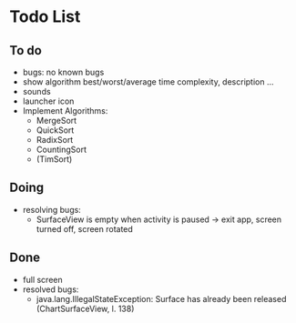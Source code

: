 # Todo List

## To do

+ bugs: no known bugs
+ show algorithm best/worst/average time complexity, description ...
+ sounds
+ launcher icon
+ Implement Algorithms:
  + MergeSort
  + QuickSort
  + RadixSort
  + CountingSort
  + (TimSort)

## Doing

+ resolving bugs:
  + SurfaceView is empty when activity is paused &rarr; exit app, screen
    turned off, screen rotated

## Done

+ full screen
+ resolved bugs:
  + java.lang.IllegalStateException: Surface has already been released
    (ChartSurfaceView, l. 138)
